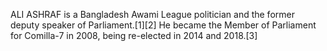 ALI ASHRAF is a Bangladesh Awami League politician and the former deputy speaker of Parliament.[1][2] He became the Member of Parliament for Comilla-7 in 2008, being re-elected in 2014 and 2018.[3]

